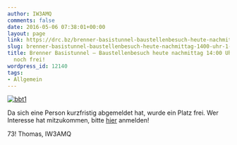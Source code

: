 ```yaml
---
author: IW3AMQ
comments: false
date: 2016-05-06 07:38:01+00:00
layout: page
link: https://drc.bz/brenner-basistunnel-baustellenbesuch-heute-nachmittag-1400-uhr-1-platz-noch-frei/
slug: brenner-basistunnel-baustellenbesuch-heute-nachmittag-1400-uhr-1-platz-noch-frei
title: Brenner Basistunnel – Baustellenbesuch heute nachmittag 14:00 Uhr – 1 Platz
  noch frei!
wordpress_id: 12140
tags:
- Allgemein
---
```




[![bbt1](https://drc.bz/wp-content/uploads/2016/02/bbt1-300x77.jpg)](https://drc.bz/wp-content/uploads/2016/02/bbt1.jpg)

Da sich eine Person kurzfristig abgemeldet hat, wurde ein Platz frei. Wer Interesse hat mitzukommen, bitte [hier](https://drc.bz/brenner-basistunnel-baustellenbesuch-am-6-mai-2016/) anmelden!

73! Thomas, IW3AMQ




